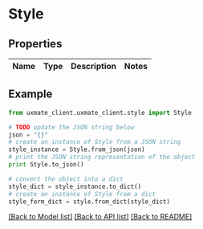 # Style


## Properties
Name | Type | Description | Notes
------------ | ------------- | ------------- | -------------

## Example

```python
from uxmate_client.uxmate_client.style import Style

# TODO update the JSON string below
json = "{}"
# create an instance of Style from a JSON string
style_instance = Style.from_json(json)
# print the JSON string representation of the object
print Style.to_json()

# convert the object into a dict
style_dict = style_instance.to_dict()
# create an instance of Style from a dict
style_form_dict = style.from_dict(style_dict)
```
[[Back to Model list]](../README.md#documentation-for-models) [[Back to API list]](../README.md#documentation-for-api-endpoints) [[Back to README]](../README.md)


